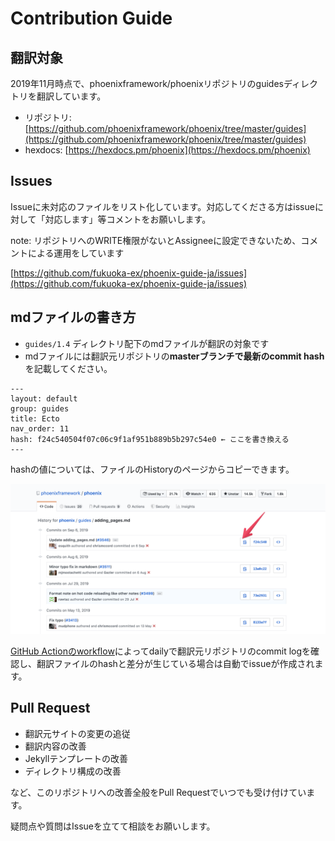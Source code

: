 # Contribution Guide

## 翻訳対象

2019年11月時点で、phoenixframework/phoenixリポジトリのguidesディレクトリを翻訳しています。

- リポジトリ: [https://github.com/phoenixframework/phoenix/tree/master/guides](https://github.com/phoenixframework/phoenix/tree/master/guides)
- hexdocs: [https://hexdocs.pm/phoenix](https://hexdocs.pm/phoenix)

## Issues

Issueに未対応のファイルをリスト化しています。対応してくださる方はissueに対して「対応します」等コメントをお願いします。

note: リポジトリへのWRITE権限がないとAssigneeに設定できないため、コメントによる運用をしています

[https://github.com/fukuoka-ex/phoenix-guide-ja/issues](https://github.com/fukuoka-ex/phoenix-guide-ja/issues)

## mdファイルの書き方

- `guides/1.4` ディレクトリ配下のmdファイルが翻訳の対象です
- mdファイルには翻訳元リポジトリの**masterブランチで最新のcommit hash**を記載してください。

```
---
layout: default
group: guides
title: Ecto
nav_order: 11
hash: f24c540504f07c06c9f1af951b889b5b297c54e0 ← ここを書き換える
---
```

hashの値については、ファイルのHistoryのページからコピーできます。

![copy_hash](./assets/copy_hash.png)


[GitHub Actionのworkflow](https://github.com/fukuoka-ex/phoenix-guide-ja/blob/master/.github/workflows/check_hash.yml)によってdailyで翻訳元リポジトリのcommit logを確認し、翻訳ファイルのhashと差分が生じている場合は自動でissueが作成されます。


## Pull Request

- 翻訳元サイトの変更の追従
- 翻訳内容の改善
- Jekyllテンプレートの改善
- ディレクトリ構成の改善

など、このリポジトリへの改善全般をPull Requestでいつでも受け付けています。

疑問点や質問はIssueを立てて相談をお願いします。